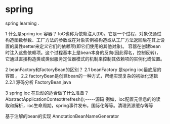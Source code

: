 # spring
spring learning .


1 什么是spring ioc 容器？
    IoC也称为依赖注入(DI)。它是一个过程，对象仅通过构造函数参数、工厂方法的参数或在对象实例被构造或从工厂方法返回后在其上设置的属性setter来定义它们的依赖项(即它们使用的其他对象)。
    容器在创建bean时注入这些依赖项。这个过程基本上是bean本身的反向(因此得名，控制反转)，它通过直接构造类或类似服务定位器模式的机制来控制其依赖项的实例化或位置。

2 beanFactory和factoryBean的区别？
      2.1 beanFactory 是spring ioc最底层的容器  。
      2.2 factoryBean是创建bean的一种方式，帮组实现复杂的初始化逻辑
         2.2.1 源码分析 FactoryBean.java 


3 spring ioc 在启动的适合做了什么准备？
     AbstractApplicationContext#refresh();-----源码
     例如，ioc配置元信息的的读取和解析，ioc生命周期，spring事件发布，国际化等等。清理资源缓存等等
     
     
     
基于注解的bean的实现 AnnotationBeanNameGenerator     